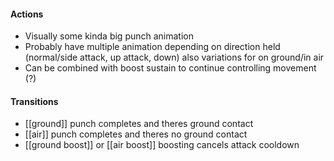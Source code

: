 #### Actions
- Visually some kinda big punch animation
- Probably have multiple animation depending on direction held (normal/side attack, up attack, down) also variations for on ground/in air
- Can be combined with boost sustain to continue controlling movement (?)
#### Transitions 
- [[ground]]
    punch completes and theres ground contact
- [[air]]
    punch completes and theres no ground contact
- [[ground boost]] or [[air boost]]
	boosting cancels attack cooldown